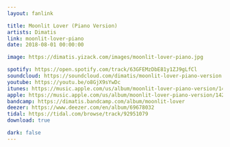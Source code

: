 ```yaml
---
layout: fanlink

title: Moonlit Lover (Piano Version)
artists: Dimatis
link: moonlit-lover-piano
date: 2018-08-01 00:00:00

image: https://dimatis.yizack.com/images/moonlit-lover-piano.jpg

spotify: https://open.spotify.com/track/63GFEMzDbE81y1ZJ9gLfCl
soundcloud: https://soundcloud.com/dimatis/moonlit-lover-piano-version
youtube: https://youtu.be/o8GjX9sYwDc
itunes: https://music.apple.com/us/album/moonlit-lover-piano-version/1420477130?i=1420477134&app=itunes
apple: https://music.apple.com/us/album/moonlit-lover-piano-version/1420477130?i=1420477134&app=music
bandcamp: https://dimatis.bandcamp.com/album/moonlit-lover
deezer: https://www.deezer.com/en/album/69678032
tidal: https://tidal.com/browse/track/92951079
download: true

dark: false
---
```

